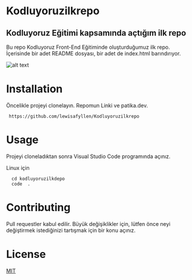 # Kodluyoruzilkrepo 
## Kodluyoruz Eğitimi kapsamında açtığım ilk repo
Bu repo Kodluyoruz Front-End Eğitiminde oluşturduğumuz ilk repo. İçerisinde bir adet README dosyası, bir adet de index.html barındırıyor.

![alt text](https://imgyukle.com/f/2022/10/30/JknAbQ.png)
# Installation­­
Öncelikle projeyi clonelayın. Repomun Linki ve patika.dev.

     https://github.com/lewisafyllen/Kodluyoruzilkrepo
# Usage
Projeyi cloneladıktan sonra Visual Studio Code programında açınız.

Linux için

      cd kodluyoruzilkdepo
      code  .

# Contributing
 Pull requestler kabul edilir. Büyük değişiklikler için, lütfen önce neyi değiştirmek istediğinizi tartışmak için bir konu açınız.
 # License
 [MIT](https://choosealicense.com/licenses/mit/)
